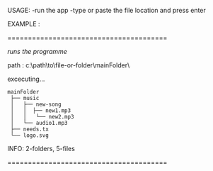 USAGE:
	-run the app
	-type or paste the file location and press enter


EXAMPLE :

=======================================

*runs the programme*

path : c:\path\to\file-or-folder\mainFolder\

excecuting...

 ```
mainFolder
  ├── music
  │   ├── new-song
  │   │	 ├── new1.mp3
  │   │   └── new2.mp3
  │   └── audio1.mp3 
  ├── needs.tx
  └── logo.svg
```
INFO:
2-folders, 5-files

=======================================
